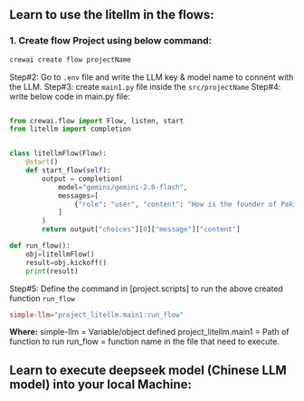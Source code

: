 ## Learn to use the litellm in the flows:

### 1. Create flow Project using below command:

```bash
crewai create flow projectName
```

Step#2: Go to `.env` file and write the LLM key & model name to connent with the LLM.
Step#3: create `main1.py` file inside the `src/projectName`
Step#4: write below code in main.py file:

```python

from crewai.flow import Flow, listen, start
from litellm import completion


class litellmFlow(Flow):
    @start()
    def start_flow(self):
        output = completion(
            model="gemini/gemini-2.0-flash",
            messages=[
                {"role": "user", "content": "How is the founder of Pakistan?"}
            ]
        )
        return output["choices"][0]["message"]["content"]

def run_flow():
    obj=litellmFlow()
    result=obj.kickoff()
    print(result)

```

Step#5: Define the command in [project.scripts] to run the above created function `run_flow`

```toml
simple-llm="project_litellm.main1:run_flow"
```

**Where:**
simple-llm = Variable/object defined
project_litellm.main1 = Path of function to run
run_flow = function name in the file that need to execute.

## Learn to execute deepseek model (Chinese LLM model) into your local Machine:
